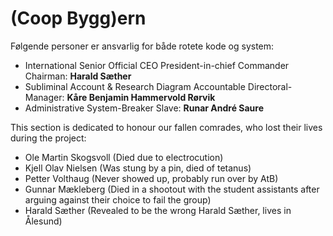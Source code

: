 # (Coop Bygg)ern

Følgende personer er ansvarlig for både rotete kode og system:

* International Senior Official CEO President-in-chief Commander Chairman: **Harald Sæther** 
* Subliminal Account & Research Diagram Accountable Directoral-Manager: **Kåre Benjamin Hammervold Rørvik**
* Administrative System-Breaker Slave: **Runar André Saure** 






This section is dedicated to honour our fallen comrades, who lost their lives during the project:

* Ole Martin Skogsvoll (Died due to electrocution)
* Kjell Olav Nielsen (Was stung by a pin, died of tetanus)
* Petter Volthaug (Never showed up, probably run over by AtB)
* Gunnar Mækleberg (Died in a shootout with the student assistants after arguing against their choice to fail the group)
* Harald Sæther (Revealed to be the wrong Harald Sæther, lives in Ålesund)

